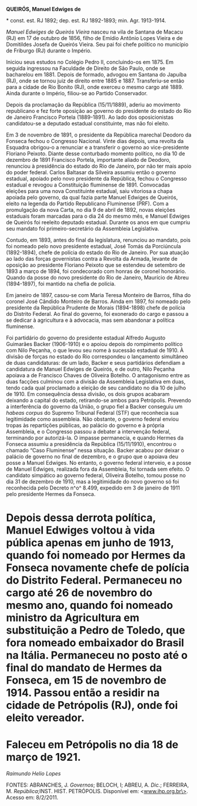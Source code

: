 **QUEIRÓS, Manuel Edwiges de**

\* const. est. RJ 1892; dep. est. RJ 1892-1893; min. Agr. 1913-1914.

*Manuel Edwiges de Queirós Vieira* nasceu na vila de Santana de Macacu
(RJ) em 17 de outubro de 1856, filho de Emídio Antônio Lopes Vieira e de
Domitildes Josefa de Queirós Vieira. Seu pai foi chefe político no
município de Friburgo (RJ) durante o Império.

Iniciou seus estudos no Colégio Pedro II, concluindo-os em 1875. Em
seguida ingressou na Faculdade de Direito de São Paulo, onde se
bacharelou em 1881. Depois de formado, advogou em Santana do Japuíba
(RJ), onde se tornou juiz de direito entre 1885 e 1887. Transferiu-se
então para a cidade de Rio Bonito (RJ), onde exerceu o mesmo cargo até
1889. Ainda durante o Império, filiou-se ao Partido Conservador.

Depois da proclamação da República (15/11/1889), aderiu ao movimento
republicano e fez forte oposição ao governo do presidente do estado do
Rio de Janeiro Francisco Portela (1889-1891). Ao lado dos oposicionistas
candidatou-se a deputado estadual constituinte, mas não foi eleito.

Em 3 de novembro de 1891, o presidente da República marechal Deodoro da
Fonseca fechou o Congresso Nacional. Vinte dias depois, uma revolta da
Esquadra obrigou-o a renunciar e a transferir o governo ao
vice-presidente Floriano Peixoto. Diante desse conturbado momento
político, no dia 10 de dezembro de 1891 Francisco Portela, importante
aliado de Deodoro, renunciou à presidência do estado do Rio de Janeiro,
por não ter mais apoio do poder federal. Carlos Baltasar da Silveira
assumiu então o governo estadual, apoiado pelo novo presidente da
República, fechou o Congresso estadual e revogou a Constituição
fluminense de 1891. Convocadas eleições para uma nova Constituinte
estadual, saiu vitoriosa a chapa apoiada pelo governo, da qual fazia
parte Manuel Edwiges de Queirós, eleito na legenda do Partido
Republicano Fluminense (PRF). Com a promulgação da nova Carta, no dia 9
de abril de 1892, novas eleições estaduais foram marcadas para o dia 24
do mesmo mês, e Manuel Edwiges de Queirós foi reeleito deputado
estadual. Durante os anos em que cumpriu seu mandato foi
primeiro-secretário da Assembleia Legislativa.

Contudo, em 1893, antes do final da legislatura, renunciou ao mandato,
pois foi nomeado pelo novo presidente estadual, José Tomás da
Porciúncula (1892-1894), chefe de polícia do estado do Rio de Janeiro.
Por sua atuação ao lado das forças governistas contra a Revolta da
Armada, levante de oposição ao presidente Floriano Peixoto que se
estendeu de setembro de 1893 a março de 1894, foi condecorado com honras
de coronel honorário. Quando da posse do novo presidente do Rio de
Janeiro, Maurício de Abreu (1894-1897), foi mantido na chefia de
polícia.

Em janeiro de 1897, casou-se com Maria Teresa Monteiro de Barros, filha
do coronel José Cândido Monteiro de Barros. Ainda em 1897, foi nomeado
pelo presidente da República Prudente de Morais (1894-1898) chefe de
polícia do Distrito Federal. Ao final do governo, foi exonerado do cargo
e passou a se dedicar à agricultura e à advocacia, mas sem abandonar a
política fluminense.

Foi partidário do governo do presidente estadual Alfredo Augusto
Guimarães Backer (1906-1910) e o apoiou depois do rompimento político
com Nilo Peçanha, o que levou seu nome à sucessão estadual de 1910. À
divisão de forças no estado do Rio correspondeu o lançamento simultâneo
de duas candidaturas: de um lado, Backer e seus partidários defendiam a
candidatura de Manuel Edwiges de Queirós, e de outro, Nilo Peçanha
apoiava a de Francisco Chaves de Oliveira Botelho. O antagonismo entre
as duas facções culminou com a divisão da Assembleia Legislativa em
duas, tendo cada qual proclamado a eleição de seu candidato no dia 10 de
julho de 1910. Em consequência dessa divisão, os dois grupos acabaram
deixando a capital do estado, retirando-se ambos para Petrópolis.
Prevendo a interferência do governo da União, o grupo fiel a Backer
conseguiu um *habeas corpus* do Supremo Tribunal Federal (STF) que
reconhecia sua legitimidade como assembleia. Não obstante, o governo
federal enviou tropas às repartições públicas, ao palácio do governo e à
própria Assembleia, e o Congresso passou a debater a intervenção
federal, terminando por autorizá-la. O impasse permanecia, e quando
Hermes da Fonseca assumiu a presidência da República (15/11/1910),
encontrou o chamado “Caso Fluminense” nessa situação. Backer acabou por
deixar o palácio de governo no final de dezembro, e o grupo que o
apoiava deu posse a Manuel Edwiges. No entanto, o governo federal
interveio, e a posse de Manuel Edwiges, realizada fora da Assembleia,
foi tornada sem efeito. O candidato simpático ao governo federal,
Oliveira Botelho, tomou posse no dia 31 de dezembro de 1910, mas a
legitimidade do novo governo só foi reconhecida pelo Decreto n^o^ 8.499,
expedido em 3 de janeiro de 1911 pelo presidente Hermes da Fonseca.

Depois dessa derrota política, Manuel Edwiges voltou à vida pública apenas em junho de 1913, quando foi nomeado por Hermes da Fonseca novamente chefe de polícia do Distrito Federal. Permaneceu no cargo até 26 de novembro do mesmo ano, quando foi nomeado ministro da Agricultura em substituição a Pedro de Toledo, que fora nomeado embaixador do Brasil na Itália. Permaneceu no posto até o final do mandato de Hermes da Fonseca, em 15 de novembro de 1914. Passou então a residir na cidade de Petrópolis (RJ), onde foi eleito vereador.
====================================================================================================================================================================================================================================================================================================================================================================================================================================================================================================================================================

Faleceu em Petrópolis no dia 18 de março de 1921.
=================================================

*Raimundo Helio Lopes*

FONTES: ABRANCHES, J. *Governos*; BELOCH, I; ABREU, A. *Dic.*; FERREIRA,
M. *República*;INST. HIST. PETRÓPOLIS. Disponível em:
\<www.ihp.org.br\>. Acesso em: 8/2/2011.
